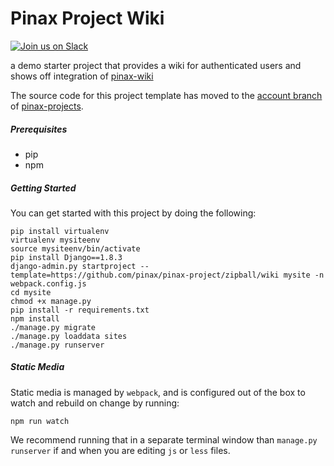 # Pinax Project Wiki

[![Join us on Slack](http://slack.pinaxproject.com/badge.svg)](http://slack.pinaxproject.com/)

a demo starter project that provides a wiki for authenticated users and shows off
integration of [pinax-wiki](http://github.com/pinax/pinax-wiki)

The source code for this project template has moved to the [account branch](https://github.com/pinax/pinax-projects/tree/wiki) of [pinax-projects](https://github.com/pinax/pinax-projects/).

##### Prerequisites

* pip
* npm


##### Getting Started

You can get started with this project by doing the following:

```
pip install virtualenv
virtualenv mysiteenv
source mysiteenv/bin/activate
pip install Django==1.8.3
django-admin.py startproject --template=https://github.com/pinax/pinax-project/zipball/wiki mysite -n webpack.config.js
cd mysite
chmod +x manage.py
pip install -r requirements.txt
npm install
./manage.py migrate
./manage.py loaddata sites
./manage.py runserver
```

##### Static Media

Static media is managed by `webpack`, and is configured out of the box to watch
and rebuild on change by running:

```
npm run watch
```

We recommend running that in a separate terminal window than `manage.py runserver`
if and when you are editing `js` or `less` files.
